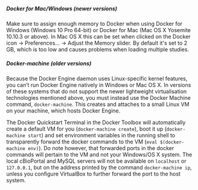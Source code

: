##### Docker for Mac/Windows (newer versions)
Make sure to assign enough memory to Docker when using Docker for Windows (Windows 10 Pro 64-bit) or Docker for Mac (Mac OS X Yosemite 10.10.3 or above). In Mac OS X this can be set when clicked on the Docker icon -> Preferences... -> Adjust the Memory slider. By default it's set to 2 GB, which is too low and causes problems when loading multiple studies.

##### Docker-machine (older versions)
Because the Docker Engine daemon uses Linux-specific kernel features, you can’t run Docker Engine natively in Windows or Mac OS X. In versions of these systems that do not support the newer lightweight virtualisation technologies mentioned above, you must instead use the Docker Machine command, `docker-machine`. This creates and attaches to a small Linux VM on your machine, which hosts Docker Engine.

The Docker Quickstart Terminal in the Docker Toolbox will automatically create a default VM for you (`docker-machine create`), boot it up (`docker-machine start`) and set environment variables in the running shell to transparently forward the docker commands to the VM (`eval $(docker-machine env)`). Do note however, that forwarded ports in the docker commands will pertain to the VM and not your Windows/OS X system. The local cBioPortal and MySQL servers will not be available on `localhost` or `127.0.0.1`, but on the address printed by the command `docker-machine ip`, unless you configure VirtualBox to further forward the port to the host system.
